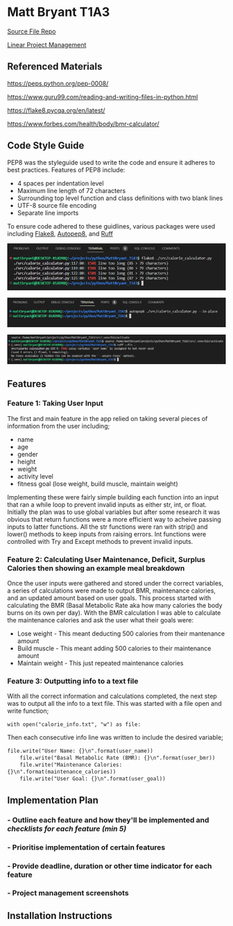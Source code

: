 # Matt Bryant T1A3  
[Source File Repo](https://github.com/Matt-bryant21/MattBryant_T1A3)

[Linear Project Management](https://linear.app/matt-bryant-projects/project/t1a3-bbd4018b93c7)

## Referenced Materials
https://peps.python.org/pep-0008/

https://www.guru99.com/reading-and-writing-files-in-python.html

https://flake8.pycqa.org/en/latest/

https://www.forbes.com/health/body/bmr-calculator/

## Code Style Guide
PEP8 was the styleguide used to write the code and ensure it adheres to best practices. Features of PEP8 include:

- 4 spaces per indentation level
- Maximum line length of 72 characters
- Surrounding top level function and class definitions with two blank lines
- UTF-8 source file encoding
- Separate line imports

To ensure code adhered to these guidlines, various packages were used including [Flake8](https://flake8.pycqa.org/en/latest/), [Autopep8](https://pypi.org/project/autopep8/), and [Ruff](https://github.com/astral-sh/ruff)

![Flake8](./docs/flake8.JPG)

![Autopep8](./docs/autopep8.JPG)

![Ruff](./docs/ruff.JPG)

## Features
### Feature 1: Taking User Input
The first and main feature in the app relied on taking several pieces of information from the user including; 

- name 
- age
- gender
- height
- weight
- activity level
- fitness goal (lose weight, build muscle, maintain weight)

Implementing these were fairly simple building each function into an input that ran a while loop to prevent invalid inputs as either str, int, or float. Initially the plan was to use global variables but after some research it was obvious that return functions were a more efficient way to acheive passing inputs to latter functions. All the str functions were ran with strip() and lower() methods to keep inputs from raising errors. Int functions were controlled with Try and Except methods to prevent invalid inputs.


### Feature 2: Calculating User Maintenance, Deficit, Surplus Calories then showing an example meal breakdown
Once the user inputs were gathered and stored under the correct variables, a series of calculations were made to output BMR, maintenance calories, and an updated amount based on user goals. This process started with calculating the BMR (Basal Metabolic Rate aka how many calories the body burns on its own per day). With the BMR calculation I was able to calculate the maintenance calories and ask the user what their goals were:

- Lose weight - This meant deducting 500 calories from their mantenance amount
- Build muscle - This meant adding 500 calories to their maintenance amount
- Maintain weight - This just repeated maintenance calories


### Feature 3: Outputting info to a text file
With all the correct information and calculations completed, the next step was to output all the info to a text file. 
This was started with a file open and write function;

    with open("calorie_info.txt", "w") as file:

Then each consecutive info line was written to include the desired variable;

    file.write("User Name: {}\n".format(user_name))
        file.write("Basal Metabolic Rate (BMR): {}\n".format(user_bmr))
        file.write("Maintenance Calories: {}\n".format(maintenance_calories))
        file.write("User Goal: {}\n".format(user_goal))


## Implementation Plan
### - Outline each feature and how they'll be implemented and *checklists for each feature (min 5)*

### - Prioritise implementation of certain features

### - Provide deadline, duration or other time indicator for each feature 

### - Project management screenshots

## Installation Instructions